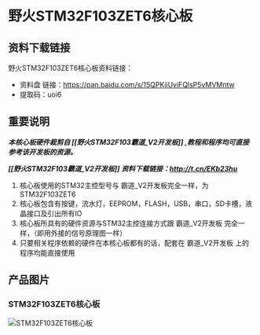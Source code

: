 [](index)

# 野火STM32F103ZET6核心板

## 资料下载链接

野火STM32F103ZET6核心板资料链接：

* 资料盘 链接：https://pan.baidu.com/s/15QPKjiUviFQlsP5vMVMntw 
* 提取码：uoi6 

## 重要说明


_**本核心板硬件裁剪自 [[野火STM32F103霸道_V2开发板]] ,教程和程序均可直接参考该开发板的资源。**_

_**[[野火STM32F103霸道_V2开发板]] 资料下载链接：http://t.cn/EKb23hu**_


1. 核心板使用的STM32主控型号与 霸道_V2开发板完全一样，为STM32F103ZET6
2. 核心板包含有按键，流水灯，EEPROM，FLASH，USB，串口，SD卡槽，液晶接口及引出所有IO
3. 核心板所具有的硬件资源与STM32主控连接方式跟 霸道_V2开发板 完全一样，（即用外接的信号原理图一样）
4. 只要相关程序依赖的硬件在本核心板都有的话，配套在 霸道_V2开发板 上的程序均能直接使用








## 产品图片
### STM32F103ZET6核心板
![STM32F103ZET6核心板](https://raw.githubusercontent.com/wiki/Embdefire/products/images/STM32系列产品/STM32F103ZET6核心板/STM32F103ZET6核心板.jpg)